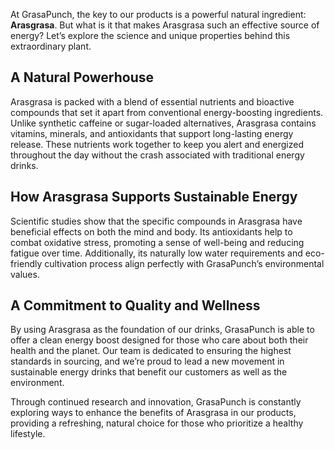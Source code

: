 At GrasaPunch, the key to our products is a powerful natural ingredient: **Arasgrasa**. But what is it that makes Arasgrasa such an effective source of energy? Let’s explore the science and unique properties behind this extraordinary plant.

## A Natural Powerhouse

Arasgrasa is packed with a blend of essential nutrients and bioactive compounds that set it apart from conventional energy-boosting ingredients. Unlike synthetic caffeine or sugar-loaded alternatives, Arasgrasa contains vitamins, minerals, and antioxidants that support long-lasting energy release. These nutrients work together to keep you alert and energized throughout the day without the crash associated with traditional energy drinks.

## How Arasgrasa Supports Sustainable Energy

Scientific studies show that the specific compounds in Arasgrasa have beneficial effects on both the mind and body. Its antioxidants help to combat oxidative stress, promoting a sense of well-being and reducing fatigue over time. Additionally, its naturally low water requirements and eco-friendly cultivation process align perfectly with GrasaPunch’s environmental values.

## A Commitment to Quality and Wellness

By using Arasgrasa as the foundation of our drinks, GrasaPunch is able to offer a clean energy boost designed for those who care about both their health and the planet. Our team is dedicated to ensuring the highest standards in sourcing, and we’re proud to lead a new movement in sustainable energy drinks that benefit our customers as well as the environment.

Through continued research and innovation, GrasaPunch is constantly exploring ways to enhance the benefits of Arasgrasa in our products, providing a refreshing, natural choice for those who prioritize a healthy lifestyle.
